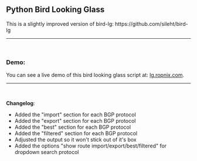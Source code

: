 <h2>Python Bird Looking Glass</h2>
This is a slightly improved version of bird-lg: https://github.com/sileht/bird-lg
<br/>
<hr/>
<br/>
<h3>Demo:</h3>
You can see a live demo of this bird looking glass script at: <a href="http://lg.ropnix.com"/>lg.ropnix.com</a>.
<br/>
<hr/>
<br/>

<b>Changelog</b>:
* Added the "import" section for each BGP protocol
* Added the "export" section for each BGP protocol
* Added the "best" section for each BGP protocol
* Added the "filtered" section for each BGP protocol
* Adjusted the output so it won't stick out of it's box
* Added the options "show route import/export/best/filtered" for dropdown search protocol
